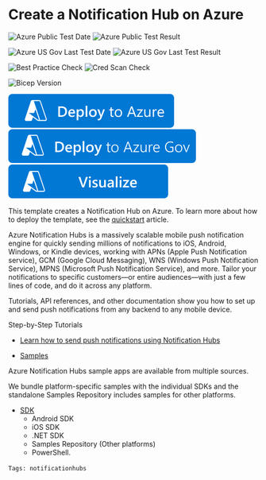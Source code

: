 # Create a Notification Hub on Azure

![Azure Public Test Date](https://azurequickstartsservice.blob.core.windows.net/badges/quickstarts/microsoft.notificationhubs/notification-hub/PublicLastTestDate.svg)
![Azure Public Test Result](https://azurequickstartsservice.blob.core.windows.net/badges/quickstarts/microsoft.notificationhubs/notification-hub/PublicDeployment.svg)

![Azure US Gov Last Test Date](https://azurequickstartsservice.blob.core.windows.net/badges/quickstarts/microsoft.notificationhubs/notification-hub/FairfaxLastTestDate.svg)
![Azure US Gov Last Test Result](https://azurequickstartsservice.blob.core.windows.net/badges/quickstarts/microsoft.notificationhubs/notification-hub/FairfaxDeployment.svg)

![Best Practice Check](https://azurequickstartsservice.blob.core.windows.net/badges/quickstarts/microsoft.notificationhubs/notification-hub/BestPracticeResult.svg)
![Cred Scan Check](https://azurequickstartsservice.blob.core.windows.net/badges/quickstarts/microsoft.notificationhubs/notification-hub/CredScanResult.svg)

![Bicep Version](https://azurequickstartsservice.blob.core.windows.net/badges/quickstarts/microsoft.notificationhubs/notification-hub/BicepVersion.svg)

[![Deploy To Azure](https://raw.githubusercontent.com/Azure/azure-quickstart-templates/master/1-CONTRIBUTION-GUIDE/images/deploytoazure.svg?sanitize=true)](https://portal.azure.com/#create/Microsoft.Template/uri/https%3A%2F%2Fraw.githubusercontent.com%2FAzure%2Fazure-quickstart-templates%2Fmaster%2Fquickstarts%2Fmicrosoft.notificationhubs%2Fnotification-hub%2Fazuredeploy.json)
[![Deploy To Azure US Gov](https://raw.githubusercontent.com/Azure/azure-quickstart-templates/master/1-CONTRIBUTION-GUIDE/images/deploytoazuregov.svg?sanitize=true)](https://portal.azure.us/#create/Microsoft.Template/uri/https%3A%2F%2Fraw.githubusercontent.com%2FAzure%2Fazure-quickstart-templates%2Fmaster%2Fquickstarts%2Fmicrosoft.notificationhubs%2Fnotification-hub%2Fazuredeploy.json)
[![Visualize](https://raw.githubusercontent.com/Azure/azure-quickstart-templates/master/1-CONTRIBUTION-GUIDE/images/visualizebutton.svg?sanitize=true)](http://armviz.io/#/?load=https%3A%2F%2Fraw.githubusercontent.com%2FAzure%2Fazure-quickstart-templates%2Fmaster%2Fquickstarts%2Fmicrosoft.notificationhubs%2Fnotification-hub%2Fazuredeploy.json)

This template creates a Notification Hub on Azure. To learn more about how to deploy the template, see the [quickstart](https://docs.microsoft.com/azure/notification-hubs/create-notification-hub-template) article.

Azure Notification Hubs is a massively scalable mobile push notification engine for quickly sending millions of notifications to iOS, Android, Windows, or Kindle devices, working with APNs (Apple Push Notification service), GCM (Google Cloud Messaging), WNS (Windows Push Notification Service), MPNS (Microsoft Push Notification Service), and more. Tailor your notifications to specific customers—or entire audiences—with just a few lines of code, and do it across any platform.

Tutorials, API references, and other documentation show you how to set up and send push notifications from any backend to any mobile device.

Step-by-Step Tutorials

- [Learn how to send push notifications using Notification Hubs](https://docs.microsoft.com/azure/notification-hubs/)

- [Samples](https://docs.microsoft.com/azure/notification-hubs)

Azure Notification Hubs sample apps are available from multiple sources.

We bundle platform-specific samples with the individual SDKs and the standalone Samples Repository includes samples for other platforms.

- [SDK](https://docs.microsoft.com/azure/notification-hubs)
  - Android SDK
  - iOS SDK
  - .NET SDK
  - Samples Repository (Other platforms)
  - PowerShell.

`Tags: notificationhubs`
